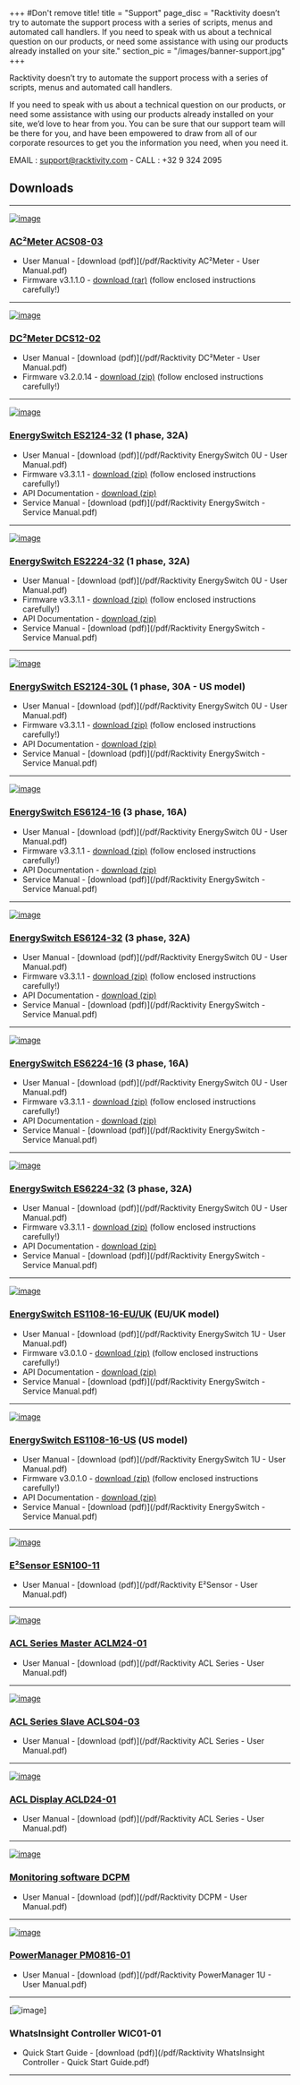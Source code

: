 +++
#Don't remove title!
title = "Support"
page_disc = "Racktivity doesn’t try to automate the support process with a series of scripts, menus and automated call handlers. If you need to speak with us about a technical question on our products, or need some assistance with using our products already installed on your site."
section_pic = "/images/banner-support.jpg"
+++

Racktivity doesn’t try to automate the support process with a series of scripts, menus and automated call handlers.

If you need to speak with us about a technical question on our products, or need some assistance with using our products already installed on your site, we’d love to hear from you. 
You can be sure that our support team will be there for you, and have been empowered to draw from all of our corporate resources
to get you the information you need, when you need it.

EMAIL : <a href="mailto:support@racktivity.com">support@racktivity.com</a> - CALL : +32 9 324 2095


## Downloads
----------------------------------------

[![image](/images/DC1.png?itok=-mwX_CEQ)](/products/infrastructure-power-management/ac-power-monitoring-ac2meter/)

### [AC²Meter ACS08-03](/products/infrastructure-power-management/ac-power-monitoring-ac%C2%B2meter)<br>

* User Manual - [download (pdf)](/pdf/Racktivity AC²Meter - User Manual.pdf)    
* Firmware v3.1.1.0 - [download (rar)](/rar/Racktivity_AC2Meter_Series_v3.1.1.0_Firmware_Update_Package.rar) (follow enclosed instructions carefully!)

----------------------------------------

[![image](/images/products_dc2sensor_gallery1.png?itok=kbBcf0SC)](/products/infrastructure-power-management/dc-power-monitoring)

### [DC²Meter DCS12-02](/products/infrastructure-power-management/dc-power-monitoring)<br>

* User Manual - [download (pdf)](/pdf/Racktivity DC²Meter - User Manual.pdf)    
* Firmware v3.2.0.14 - [download (zip)](/rar/Racktivity_DCS_Series_v3.2.0.14_Firmware_Update_Package.zip) (follow enclosed instructions carefully!)

---------------------------------------

[![image](/images/products_energyswitch_0U_gallery1%5B1%5D.png?itok=zdqn_nRt)](/products/rack-power-management/es2124-32-1-phase-32a)

### [EnergySwitch ES2124-32](/products/rack-power-management/es2124-32-1-phase-32a) (1 phase, 32A)<br>

* User Manual - [download (pdf)](/pdf/Racktivity EnergySwitch 0U - User Manual.pdf)
* Firmware v3.3.1.1 - [download (zip)](/rar/Racktivity_ES2000-6000_Series_v3.3.1.1_Firmware_Update_Package.zip) (follow enclosed instructions carefully!)
* API Documentation - [download (zip)](/rar/Racktivity_ES_Series_API_Documentation.zip)
* Service Manual - [download (pdf)](/pdf/Racktivity EnergySwitch - Service Manual.pdf)

---------------------------------------

[![image](/images/products_energyswitch_0U_gallery2%5B1%5D%5B1%5D.png?itok=KhPD3BIb)](/products/rack-power-management/es2224-32-1-phase-32a)

### [EnergySwitch ES2224-32](/products/rack-power-management/es2224-32-1-phase-32a) (1 phase, 32A)<br>

* User Manual - [download (pdf)](/pdf/Racktivity EnergySwitch 0U - User Manual.pdf)
* Firmware v3.3.1.1 - [download (zip)](/rar/Racktivity_ES2000-6000_Series_v3.3.1.1_Firmware_Update_Package.zip) (follow enclosed instructions carefully!)
* API Documentation - [download (zip)](/rar/Racktivity_ES_Series_API_Documentation.zip)
* Service Manual - [download (pdf)](/pdf/Racktivity EnergySwitch - Service Manual.pdf)

---------------------------------------

[![image](/images/products_energyswitch_0U_gallery1%5B1%5D%5B1%5D.png?itok=sKRJIw9y)](/products/rack-power-management/es2124-30-1-phase-30a-us)

### [EnergySwitch ES2124-30L](/products/rack-power-management/es2124-30-1-phase-30a-us) (1 phase, 30A - US model)<br>

* User Manual - [download (pdf)](/pdf/Racktivity EnergySwitch 0U - User Manual.pdf)
* Firmware v3.3.1.1 - [download (zip)](/rar/Racktivity_ES2000-6000_Series_v3.3.1.1_Firmware_Update_Package.zip) (follow enclosed instructions carefully!)
* API Documentation - [download (zip)](/rar/Racktivity_ES_Series_API_Documentation.zip)
* Service Manual - [download (pdf)](/pdf/Racktivity EnergySwitch - Service Manual.pdf)

---------------------------------------

[![image](/images/products_energyswitch_0U_gallery1%5B3%5D.png?itok=2pYUKPQ5)](/products/rack-power-management/es6124-16-3-phase-16a)

### [EnergySwitch ES6124-16](/products/rack-power-management/es6124-16-3-phase-16a) (3 phase, 16A)<br>

* User Manual - [download (pdf)](/pdf/Racktivity EnergySwitch 0U - User Manual.pdf)
* Firmware v3.3.1.1 - [download (zip)](/rar/Racktivity_ES2000-6000_Series_v3.3.1.1_Firmware_Update_Package.zip) (follow enclosed instructions carefully!)
* API Documentation - [download (zip)](/rar/Racktivity_ES_Series_API_Documentation.zip)
* Service Manual - [download (pdf)](/pdf/Racktivity EnergySwitch - Service Manual.pdf)

----------------------------------------

[![image](/images/products_energyswitch_0U_gallery1%5B1%5D_0.png?itok=Sc5Ny2VK)](/products/rack-power-management/es6124-32-3-phase-32a)

### [EnergySwitch ES6124-32](/products/rack-power-management/es6124-32-3-phase-32a) (3 phase, 32A)<br>

* User Manual - [download (pdf)](/pdf/Racktivity EnergySwitch 0U - User Manual.pdf)
* Firmware v3.3.1.1 - [download (zip)](/rar/Racktivity_ES2000-6000_Series_v3.3.1.1_Firmware_Update_Package.zip) (follow enclosed instructions carefully!)
* API Documentation - [download (zip)](/rar/Racktivity_ES_Series_API_Documentation.zip)
* Service Manual - [download (pdf)](/pdf/Racktivity EnergySwitch - Service Manual.pdf)

---------------------------------------

[![image](/images/products_energyswitch_0U_gallery2%5B1%5D%5B3%5D.png?itok=1GEqA3kq)](/products/rack-power-management/es6224-16-3-phase-16a)

### [EnergySwitch ES6224-16](/products/rack-power-management/es6224-16-3-phase-16a) (3 phase, 16A)<br>

* User Manual - [download (pdf)](/pdf/Racktivity EnergySwitch 0U - User Manual.pdf)
* Firmware v3.3.1.1 - [download (zip)](/rar/Racktivity_ES2000-6000_Series_v3.3.1.1_Firmware_Update_Package.zip) (follow enclosed instructions carefully!)
* API Documentation - [download (zip)](/rar/Racktivity_ES_Series_API_Documentation.zip)
* Service Manual - [download (pdf)](/pdf/Racktivity EnergySwitch - Service Manual.pdf)

----------------------------------------

[![image](/images/products_energyswitch_0U_gallery1.png?itok=slFXMJMw)](/products/rack-power-management/es6224-32-3-phase-32a)

### [EnergySwitch ES6224-32](/products/rack-power-management/es6224-32-3-phase-32a) (3 phase, 32A)<br>

* User Manual - [download (pdf)](/pdf/Racktivity EnergySwitch 0U - User Manual.pdf)
* Firmware v3.3.1.1 - [download (zip)](/rar/Racktivity_ES2000-6000_Series_v3.3.1.1_Firmware_Update_Package.zip) (follow enclosed instructions carefully!)
* API Documentation - [download (zip)](/rar/Racktivity_ES_Series_API_Documentation.zip)
* Service Manual - [download (pdf)](/pdf/Racktivity EnergySwitch - Service Manual.pdf)

--------------------------------------

[![image](/images/products_energyswitch_1U_gallery2%5B1%5D.png?itok=1FfKUs5J)](/products/rack-power-management/es1108-16-euk-euuk)

### [EnergySwitch ES1108-16-EU/UK](/products/rack-power-management/es1108-16-euk-euuk) (EU/UK model)<br>

* User Manual - [download (pdf)](/pdf/Racktivity EnergySwitch 1U - User Manual.pdf)
* Firmware v3.0.1.0 - [download (zip)](/rar/Racktivity_ES1100_Series_v3.0.1.0_Firmware_Update_Package.rar) (follow enclosed instructions carefully!)
* API Documentation - [download (zip)](/rar/Racktivity_ES_Series_API_Documentation.zip)
* Service Manual - [download (pdf)](/pdf/Racktivity EnergySwitch - Service Manual.pdf)

----------------------------------------

[![image](/images/products_energyswitch_1U_gallery2.png?itok=d9tqsElh)](/products/rack-power-management/es1108-16-us-us)

### [EnergySwitch ES1108-16-US](/products/rack-power-management/es1108-16-us-us) (US model)<br>

* User Manual - [download (pdf)](/pdf/Racktivity EnergySwitch 1U - User Manual.pdf)
* Firmware v3.0.1.0 - [download (zip)](/rar/Racktivity_ES1100_Series_v3.0.1.0_Firmware_Update_Package.rar) (follow enclosed instructions carefully!)
* API Documentation - [download (zip)](/rar/Racktivity_ES_Series_API_Documentation.zip)
* Service Manual - [download (pdf)](/pdf/Racktivity EnergySwitch - Service Manual.pdf)

----------------------------------------

[![image](/images/products_energysensor_gallery1.png?itok=6A1QUlg1)](/products/environmental-management/E2Sensor/)

### [E²Sensor ESN100-11](/products/e2sensor/e%C2%B2sensor)

* User Manual - [download (pdf)](/pdf/Racktivity E²Sensor - User Manual.pdf)

----------------------------------------

[![image](/images/IMG_9163.jpg?itok=cprYKGts)](/products/infrastructure-power-management/acl-master)

### [ACL Series Master ACLM24-01](/products/infrastructure-power-management/acl-master)<br>

* User Manual - [download (pdf)](/pdf/Racktivity ACL Series - User Manual.pdf)

----------------------------------------

[![image](/images/IMG_9162_0.jpg?itok=f1nPIGbC)](/products/infrastructure-power-management/acl-slave)

### [ACL Series Slave ACLS04-03](/products/infrastructure-power-management/acl-slave)<br>

* User Manual - [download (pdf)](/pdf/Racktivity ACL Series - User Manual.pdf)

----------------------------------------

[![image](/images/IMG_6756_0.JPG?itok=6bKLCEP1)](/products/infrastructure-power-management/acld-display)

### [ACL Display ACLD24-01](/products/infrastructure-power-management/acld-display)<br>

* User Manual - [download (pdf)](/pdf/Racktivity ACL Series - User Manual.pdf)

----------------------------------------

[![image](/images/overviewsmall.jpg)](/products/power-management-software/dcpm)

### [Monitoring software DCPM](/products/power-management-software/dcpm)

* User Manual - [download (pdf)](/pdf/Racktivity DCPM - User Manual.pdf)

--------------------------------

[![image](/images/PM0816-01_small.png)](/products/rack-power-management/pm0816-01/)

### [PowerManager PM0816-01](/products/rack-power-management/pm0816-01/)

* User Manual - [download (pdf)](/pdf/Racktivity PowerManager 1U - User Manual.pdf)

--------------------------------

[![image](/images/WIC01-01_small.png)]

### **WhatsInsight Controller WIC01-01**

* Quick Start Guide - [download (pdf)](/pdf/Racktivity WhatsInsight Controller - Quick Start Guide.pdf)

--------------------------------

